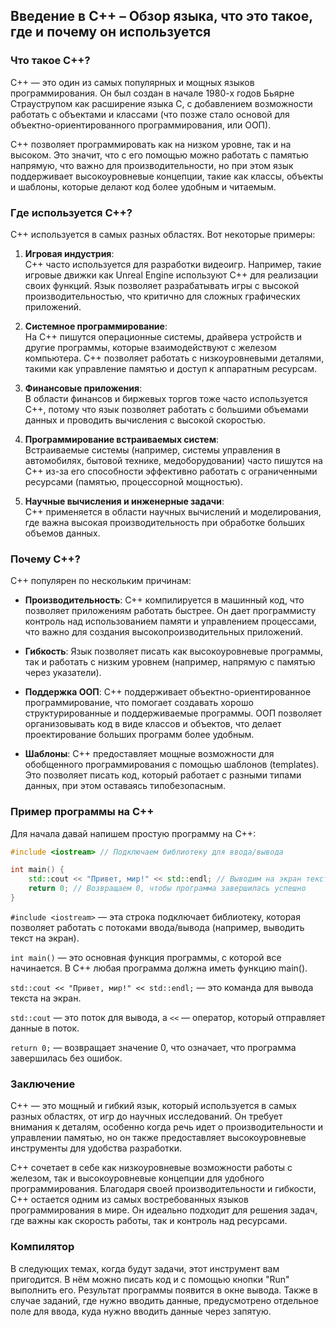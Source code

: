 ﻿## Введение в C++ – Обзор языка, что это такое, где и почему он используется

### Что такое C++?
C++ — это один из самых популярных и мощных языков программирования. Он был создан в начале 1980-х годов Бьярне Страуструпом как расширение языка C, с добавлением возможности работать с объектами и классами (что позже стало основой для объектно-ориентированного программирования, или ООП).

C++ позволяет программировать как на низком уровне, так и на высоком. Это значит, что с его помощью можно работать с памятью напрямую, что важно для производительности, но при этом язык поддерживает высокоуровневые концепции, такие как классы, объекты и шаблоны, которые делают код более удобным и читаемым.

### Где используется C++?
C++ используется в самых разных областях. Вот некоторые примеры:

1. **Игровая индустрия**:  
   C++ часто используется для разработки видеоигр. Например, такие игровые движки как Unreal Engine используют C++ для реализации своих функций. Язык позволяет разрабатывать игры с высокой производительностью, что критично для сложных графических приложений.

2. **Системное программирование**:  
   На C++ пишутся операционные системы, драйвера устройств и другие программы, которые взаимодействуют с железом компьютера. C++ позволяет работать с низкоуровневыми деталями, такими как управление памятью и доступ к аппаратным ресурсам.

3. **Финансовые приложения**:  
   В области финансов и биржевых торгов тоже часто используется C++, потому что язык позволяет работать с большими объемами данных и проводить вычисления с высокой скоростью.

4. **Программирование встраиваемых систем**:  
   Встраиваемые системы (например, системы управления в автомобилях, бытовой технике, медоборудовании) часто пишутся на C++ из-за его способности эффективно работать с ограниченными ресурсами (памятью, процессорной мощностью).

5. **Научные вычисления и инженерные задачи**:  
   C++ применяется в области научных вычислений и моделирования, где важна высокая производительность при обработке больших объемов данных.

### Почему C++?
C++ популярен по нескольким причинам:

- **Производительность**: C++ компилируется в машинный код, что позволяет приложениям работать быстрее. Он дает программисту контроль над использованием памяти и управлением процессами, что важно для создания высокопроизводительных приложений.

- **Гибкость**: Язык позволяет писать как высокоуровневые программы, так и работать с низким уровнем (например, напрямую с памятью через указатели).

- **Поддержка ООП**: C++ поддерживает объектно-ориентированное программирование, что помогает создавать хорошо структурированные и поддерживаемые программы. ООП позволяет организовывать код в виде классов и объектов, что делает проектирование больших программ более удобным.

- **Шаблоны**: C++ предоставляет мощные возможности для обобщенного программирования с помощью шаблонов (templates). Это позволяет писать код, который работает с разными типами данных, при этом оставаясь типобезопасным.

### Пример программы на C++
Для начала давай напишем простую программу на C++:

```cpp
#include <iostream> // Подключаем библиотеку для ввода/вывода

int main() {
    std::cout << "Привет, мир!" << std::endl; // Выводим на экран текст
    return 0; // Возвращаем 0, чтобы программа завершилась успешно
}
```

`#include <iostream>` — эта строка подключает библиотеку, которая позволяет работать с потоками ввода/вывода (например, выводить текст на экран).

`int main()` — это основная функция программы, с которой все начинается. В C++ любая программа должна иметь функцию main().

`std::cout << "Привет, мир!" << std::endl;` — это команда для вывода текста на экран. 

`std::cout` — это поток для вывода, а `<<` — оператор, который отправляет данные в поток.

`return 0;` — возвращает значение 0, что означает, что программа завершилась без ошибок.

### Заключение
C++ — это мощный и гибкий язык, который используется в самых разных областях, от игр до научных исследований. Он требует внимания к деталям, особенно когда речь идет о производительности и управлении памятью, но он также предоставляет высокоуровневые инструменты для удобства разработки.

C++ сочетает в себе как низкоуровневые возможности работы с железом, так и высокоуровневые концепции для удобного программирования. Благодаря своей производительности и гибкости, C++ остается одним из самых востребованных языков программирования в мире. Он идеально подходит для решения задач, где важны как скорость работы, так и контроль над ресурсами.

### Компилятор

В следующих темах, когда будут задачи, этот инструмент вам пригодится. В нём можно писать код и с помощью кнопки "Run" выполнить его. Результат программы появится в окне вывода. Также в случае заданий, где нужно вводить данные, предусмотрено отдельное поле для ввода, куда нужно вводить данные через запятую.